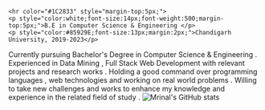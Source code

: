     <hr color="#1C2833" style="margin-top:5px;">
    <p style="color:white;font-size:14px;font-weight:500;margin-top:5px;">B.E in Computer Science & Engineering </p>
    <p style="color:#85929E;font-size:13px;margin:2px;">Chandigarh University, 2019-2023</p>
     
Currently pursuing Bachelor's Degree in Computer Science & Engineering . Experienced in Data Mining , Full Stack Web Development with relevant projects and research works . Holding a good command over programming languages , web technologies and working on real world problems . Willing to take new challenges and works to enhance my knowledge and experience in the related field of study .
![Mrinal's GitHub stats](https://github-readme-stats.vercel.app/api?username=mrinalmayank7&show_icons=true)
